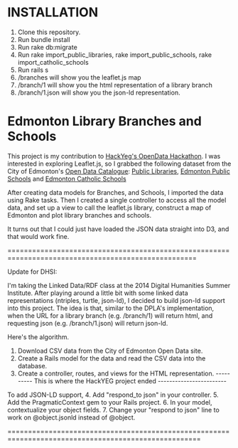 INSTALLATION
===============

1. Clone this repository.
2. Run bundle install
3. Run rake db:migrate
4. Run rake import_public_libraries, rake import_public_schools, rake import_catholic_schools
5. Run rails s
6. /branches will show you the leaflet.js map
7. /branch/1 will show you the html representation of a library branch
8. /branch/1.json will show you the json-ld representation. 

Edmonton Library Branches and Schools
=====================================

This project is my contribution to [HackYeg's OpenData Hackathon](http://hackyeg.com/). I was interested in exploring Leaflet.js, so I grabbed the following dataset from the City of Edmonton's [Open Data Catalogue](https://data.edmonton.ca/): [Public Libraries](https://data.edmonton.ca/Facilities-and-Structures/Public-Libraries/jn25-zspi), [Edmonton Public Schools](https://data.edmonton.ca/Education/Edmonton-Public-Schools-2013-2014-/ehbr-emhe) and [Edmonton Catholic Schools](https://data.edmonton.ca/Education/Edmonton-Catholic-Schools-2013-2014-/f6w2-hzex)

After creating data models for Branches, and Schools, I imported the data using Rake tasks. Then I created a single controller to access all the model data, and set up a view to call the leaflet.js library, construct a map of Edmonton and plot library branches and schools. 

It turns out that I could just have loaded the JSON data straight into D3, and that would work fine. 

====================================================================================================

Update for DHSI:

I'm taking the Linked Data/RDF class at the 2014 Digital Humanities Summer Institute. After playing around a little bit with some linked data representations (ntriples, turtle, json-ld), I decided to build json-ld support into this project. The idea is that, similar to the DPLA's implementation, when the URL for a library branch (e.g. /branch/1) will return html, and requesting json (e.g. /branch/1.json) will return json-ld.

Here's the algorithm.

1. Download CSV data from the City of Edmonton Open Data site. 
2. Create a Rails model for the data and read the CSV data into the database.
3. Create a controller, routes, and views for the HTML representation. 
---------- This is where the HackYEG project ended ------------------------

To add JSON-LD support, 
4. Add "respond_to json" in your controller.
5. Add the PragmaticContext gem to your Rails project.
6. In your model, contextualize your object fields.
7. Change your "respond to json" line to work on @object.jsonld instead of @object.

=====================================================================================================
